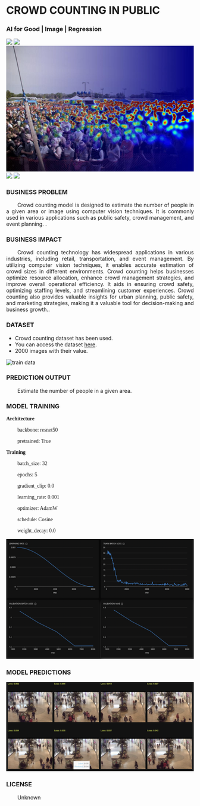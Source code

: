 # CROWD COUNTING IN PUBLIC
### AI for Good | Image | Regression

![](https://github.com/h2oai/HT-Catalog/blob/1432be958ab3f41b67c57c241b946b4a3d4699e1/Assets/DL_Models/29_Crowd%20Counting/cover.png)
![](https://github.com/h2oai/HT-Catalog/blob/1432be958ab3f41b67c57c241b946b4a3d4699e1/Assets/DL_Models/29_Crowd%20Counting/cover.jpg)
![](https://github.com/h2oai/HT-Catalog/blob/1432be958ab3f41b67c57c241b946b4a3d4699e1/Assets/DL_Models/29_Crowd%20Counting/cover.jpeg)
![](https://github.com/h2oai/HT-Catalog/blob/1432be958ab3f41b67c57c241b946b4a3d4699e1/Assets/DL_Models/29_Crowd%20Counting/cover.webp)
![](https://github.com/h2oai/HT-Catalog/blob/1432be958ab3f41b67c57c241b946b4a3d4699e1/Assets/DL_Models/29_Crowd%20Counting/cover)

### BUSINESS PROBLEM
<p style='text-align: justify; text-indent: 30px;'>Crowd counting model is designed to estimate the number of people in a given area or image using computer vision techniques. It is commonly used in various applications such as public safety, crowd management, and event planning. .</p>

### BUSINESS IMPACT
<p style='text-align: justify; text-indent: 30px;'>Crowd counting technology has widespread applications in various industries, including retail, transportation, and event management. By utilizing computer vision techniques, it enables accurate estimation of crowd sizes in different environments. Crowd counting helps businesses optimize resource allocation, enhance crowd management strategies, and improve overall operational efficiency. It aids in ensuring crowd safety, optimizing staffing levels, and streamlining customer experiences. Crowd counting also provides valuable insights for urban planning, public safety, and marketing strategies, making it a valuable tool for decision-making and business growth..</p>

### DATASET
- Crowd counting dataset has been used.
- You can access the dataset [here](s3://apac-cds/ht_datasets/image_regression/crowd_counting.zip).
- 2000 images with their value.

![train data](https://github.com/h2oai/HT-Catalog/blob/1432be958ab3f41b67c57c241b946b4a3d4699e1/Assets/DL_Models/29_Crowd%20Counting/train%20data.png)

### PREDICTION OUTPUT
<p style='text-align: justify; text-indent: 30px;'>Estimate the number of people in a given area.</p>

### MODEL TRAINING
<p style='font-family:JackInput Regular;'><b>Architecture</b></p>
<p style='text-align: justify; text-indent: 30px;font-family:JackInput Regular;'>backbone: resnet50</p>
<p style='text-align: justify; text-indent: 30px;font-family:JackInput Regular;'>pretrained: True</p>

<p style='font-family:JackInput Regular;'><b>Training</b></p>
<p style='text-align: justify; text-indent: 30px;font-family:JackInput Regular;'>batch_size: 32</p>
<p style='text-align: justify; text-indent: 30px;font-family:JackInput Regular;'>epochs: 5</p>
<p style='text-align: justify; text-indent: 30px;font-family:JackInput Regular;'>gradient_clip: 0.0</p>
<p style='text-align: justify; text-indent: 30px;font-family:JackInput Regular;'>learning_rate: 0.001</p>
<p style='text-align: justify; text-indent: 30px;font-family:JackInput Regular;'>optimizer: AdamW</p>
<p style='text-align: justify; text-indent: 30px;font-family:JackInput Regular;'>schedule: Cosine</p>
<p style='text-align: justify; text-indent: 30px;font-family:JackInput Regular;'>weight_decay: 0.0</p>

![chart](https://github.com/h2oai/HT-Catalog/blob/1432be958ab3f41b67c57c241b946b4a3d4699e1/Assets/DL_Models/29_Crowd%20Counting/chart.png)

### MODEL PREDICTIONS

![Validation Predictions](https://github.com/h2oai/HT-Catalog/blob/1432be958ab3f41b67c57c241b946b4a3d4699e1/Assets/DL_Models/29_Crowd%20Counting/Validation%20Predictions.png)

### LICENSE
<p style='text-align: justify; text-indent: 30px;'>Unknown</p>
    